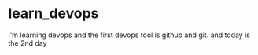 # learn_devops
i'm learning devops  and the first devops tool is github and git.
and today is the 2nd day
